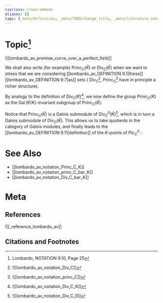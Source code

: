 ```yaml
---
cssclass: clean-embeds
aliases: []
tags: [_meta/definition, _meta/TODO/change_title, _meta/literature_note, _meta/notation, _reference/lombardo_av]
---
```

# Topic[^1]

![[lombardo_av_premise_curve_over_a_perfect_field]]

We shall also write (for example) $\operatorname{Princ}_{C}(\bar{K})$ or $\operatorname{Div}_{C}(\bar{K})$ when we want to stress that we are considering [[lombardo_av_DEFINITION 9.1|these]] [[lombardo_av_DEFINITION 9.7|as]] sets ( $\operatorname{Div}_{C}$[^2], $\operatorname{Princ}_{C}$[^3] have in principle a richer structure).

[^2]: ![[lombardo_av_notation_Div_C]]
[^3]: ![[lombardo_av_notation_princ_C]]

By analogy to the definition of $\operatorname{Div}_{C}(K)$[^4], we now define the group $\operatorname{Princ}_{C}(K)$ as the $\operatorname{Gal}(\bar{K} / K)$-invariant subgroup of $\operatorname{Princ}_{C}(\bar{K}) .$


[^4]: ![[lombardo_av_notation_Div_C_K]]

Notice that $\operatorname{Princ}_{C}(\bar{K})$ is a Galois submodule of $\operatorname{Div}_{C}^{0}(\bar{K})$[^5], which is in turn a Galois submodule of $\operatorname{Div}_{C}(\bar{K})$. This allows us to take quotients in the category of Galois modules, and finally leads to the [[lombardo_av_DEFINITION 9.11|definition]] of the $K$-points of $\mathrm{Pic}_{C}^{0}$ :


[^5]: ![[lombardo_av_notation_Div_C_0]]

# See Also
- [[lombardo_av_notation_Princ_C_K]]
- [[lombardo_av_notation_princ_C_bar_K]]
- [[lombardo_av_notation_Div_C_bar_K]]

# Meta
## References
![[_reference_lombardo_av]]

## Citations and Footnotes
[^1]: Lombardo, NOTATION 9.10, Page 25